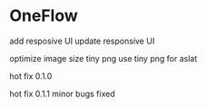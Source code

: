 # OneFlow
add resposive UI
update responsive UI

optimize image size
tiny png
use tiny png for aslat

hot fix 0.1.0

hot fix 0.1.1
minor bugs fixed